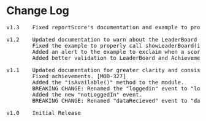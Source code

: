 # Change Log
<pre>
v1.3	Fixed reportScore's documentation and example to properly use its arguments (should be category, then score). [MOD-438]

v1.2	Updated documentation to warn about the LeaderBoard only displaying with 2 or more reported scores. [MOD-366]
		Fixed the example to properly call showLeaderBoard(identifier). It was missing the identifier. [MOD-366]
		Added an alert to the example to exclaim when a score has finished reporting.
		Added better validation to LeaderBoard and Achievements. [MOD-366]

v1.1	Updated documentation for greater clarity and consistency with other Titanium modules.
		Fixed achievements. [MOD-327]
		Added the "isAvailable()" method to the module.
		BREAKING CHANGE: Renamed the "loggedin" event to "loggedIn" (with an upper case I) for platform consistency.
		Added the new "notLoggedIn" event.
		BREAKING CHANGE: Renamed "dataRecieved" event to "dataReceived" (spelling fix).
		
v1.0    Initial Release
